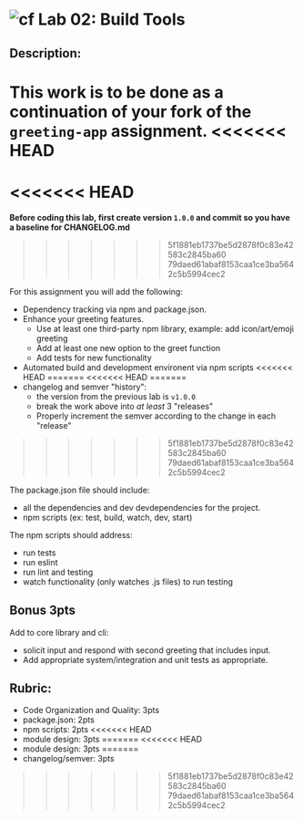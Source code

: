 ![cf](http://i.imgur.com/7v5ASc8.png)  Lab 02: Build Tools
===

## Description:

This work is to be done as a continuation of your fork of the `greeting-app` assignment.
<<<<<<< HEAD
=======
<<<<<<< HEAD
=======

__Before coding this lab, first create version `1.0.0` and commit so you have a baseline for CHANGELOG.md__
>>>>>>> 5f1881eb1737be5d2878f0c83e42583c2845ba60
>>>>>>> 79daed61abaf8153caa1ce3ba5642c5b5994cec2
 
For this assignment you will add the following:
  * Dependency tracking via npm and package.json. 
  * Enhance your greeting features. 
    * Use at least one third-party npm library, example: add icon/art/emoji greeting
    * Add at least one new option to the greet function
    * Add tests for new functionality
  * Automated build and development environent via npm scripts
<<<<<<< HEAD
=======
<<<<<<< HEAD
=======
  * changelog and semver "history":
    * the version from the previous lab is `v1.0.0`
    * break the work above into _at least_ 3 "releases"
    * Properly increment the semver according to the change in each "release"
>>>>>>> 5f1881eb1737be5d2878f0c83e42583c2845ba60
>>>>>>> 79daed61abaf8153caa1ce3ba5642c5b5994cec2

The package.json file should include:
  * all the dependencies and dev devdependencies for the project.
  * npm scripts (ex: test, build, watch, dev, start)

The npm scripts should address:
  * run tests
  * run eslint
  * run lint and testing
  * watch functionality (only watches .js files) to run testing

## Bonus **3pts**  
Add to core library and cli:
* solicit input and respond with second greeting that includes input.
* Add appropriate system/integration and unit tests as appropriate. 

## Rubric:

* Code Organization and Quality: 3pts
* package.json: 2pts
* npm scripts: 2pts
<<<<<<< HEAD
* module design: 3pts
=======
<<<<<<< HEAD
* module design: 3pts
=======
* changelog/semver: 3pts
>>>>>>> 5f1881eb1737be5d2878f0c83e42583c2845ba60
>>>>>>> 79daed61abaf8153caa1ce3ba5642c5b5994cec2
